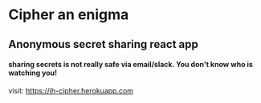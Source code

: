 # Cipher an enigma

## Anonymous secret sharing react app

#### sharing secrets is not really safe via email/slack. You don't know who is watching you!

visit: https://ih-cipher.herokuapp.com
